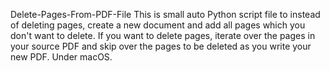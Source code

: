 Delete-Pages-From-PDF-File
This is small auto Python script file to instead of deleting pages, create a new document and add all pages which you don't want to delete. 
If you want to delete pages, iterate over the pages in your source PDF and skip over the pages to be deleted as you write your new PDF. 
Under macOS.
